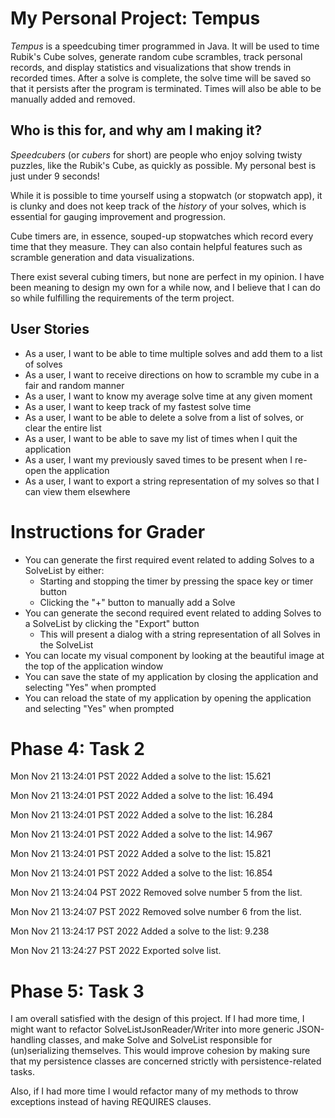 # My Personal Project: Tempus
_Tempus_ is a speedcubing timer programmed in Java. It will be used to time Rubik's Cube solves, generate random cube scrambles, track personal records, and display statistics and visualizations that show trends in recorded times.
After a solve is complete, the solve time will be saved so that it persists after the program is terminated. Times will also be able to be manually added and removed.

## Who is this for, and why am I making it?

_Speedcubers_ (or _cubers_ for short) are people who enjoy solving twisty puzzles, like the Rubik's Cube, as quickly as possible. My personal best is just under 9 seconds!

While it is possible to time yourself using a stopwatch (or stopwatch app), it is clunky and does not keep track of the *history* of your solves, which is essential for gauging improvement and progression.

Cube timers are, in essence, souped-up stopwatches which record every time that they measure. They can also contain helpful features such as scramble generation and data visualizations.

There exist several cubing timers, but none are perfect in my opinion. I have been meaning to design my own for a while now, and I believe that I can do so while fulfilling the requirements of the term project.

## User Stories

- As a user, I want to be able to time multiple solves and add them to a list of solves 
- As a user, I want to receive directions on how to scramble my cube in a fair and random manner
- As a user, I want to know my average solve time at any given moment
- As a user, I want to keep track of my fastest solve time
- As a user, I want to be able to delete a solve from a list of solves, or clear the entire list
- As a user, I want to be able to save my list of times when I quit the application
- As a user, I want my previously saved times to be present when I re-open the application
- As a user, I want to export a string representation of my solves so that I can view them elsewhere

# Instructions for Grader
- You can generate the first required event related to adding Solves to a SolveList by either:
  - Starting and stopping the timer by pressing the space key or timer button
  - Clicking the "+" button to manually add a Solve
- You can generate the second required event related to adding Solves to a SolveList by clicking the "Export" button
  - This will present a dialog with a string representation of all Solves in the SolveList
- You can locate my visual component by looking at the beautiful image at the top of the application window
- You can save the state of my application by closing the application and selecting "Yes" when prompted
- You can reload the state of my application by opening the application and selecting "Yes" when prompted

# Phase 4: Task 2
Mon Nov 21 13:24:01 PST 2022
Added a solve to the list: 15.621

Mon Nov 21 13:24:01 PST 2022
Added a solve to the list: 16.494

Mon Nov 21 13:24:01 PST 2022
Added a solve to the list: 16.284

Mon Nov 21 13:24:01 PST 2022
Added a solve to the list: 14.967

Mon Nov 21 13:24:01 PST 2022
Added a solve to the list: 15.821

Mon Nov 21 13:24:01 PST 2022
Added a solve to the list: 16.854

Mon Nov 21 13:24:04 PST 2022
Removed solve number 5 from the list.

Mon Nov 21 13:24:07 PST 2022
Removed solve number 6 from the list.

Mon Nov 21 13:24:17 PST 2022
Added a solve to the list: 9.238

Mon Nov 21 13:24:27 PST 2022
Exported solve list.

# Phase 5: Task 3
I am overall satisfied with the design of this project.
If I had more time, I might want to refactor SolveListJsonReader/Writer into more generic JSON-handling classes, and make Solve and SolveList responsible for (un)serializing themselves.
This would improve cohesion by making sure that my persistence classes are concerned strictly with persistence-related tasks.

Also, if I had more time I would refactor many of my methods to throw exceptions instead of having REQUIRES clauses.